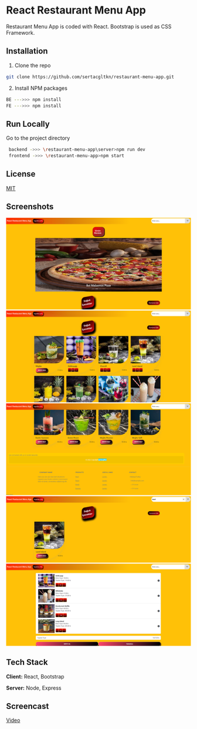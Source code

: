 
# React Restaurant Menu App

Restaurant Menu App is coded with React. Bootstrap is used as CSS Framework.


## Installation

1. Clone the repo

```sh
git clone https://github.com/sertacgltkn/restaurant-menu-app.git
```

2. Install NPM packages

```sh
BE --->>> npm install  
FE --->>> npm install

```


## Run Locally


Go to the project directory

```bash
 backend ->>> \restaurant-menu-app\server>npm run dev
 frontend ->>> \restaurant-menu-app>npm start
```

## License

[MIT](https://github.com/sertacgltkn/restaurant-menu-app/blob/master/LICENSE)


## Screenshots

![1](/screenshots/1.png)
![2](/screenshots/2.png)
![3](/screenshots/3.png)
![4](/screenshots/4.png)
![5](/screenshots/5.png)


## Tech Stack

**Client:** React, Bootstrap

**Server:** Node, Express


## Screencast

[Video](https://www.youtube.com/watch?v=af-zHdFpXzE&ab_channel=SertaçGültekin)



